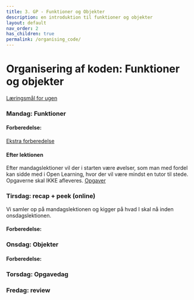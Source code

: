 ```yaml
---
title: 3. GP - Funktioner og Objekter
description: en introduktion til funktioner og objekter
layout: default
nav_order: 2
has_children: true
permalink: /organising_code/
---
```



# Organisering af koden: Funktioner og objekter
[Læringsmål for ugen](./learningobjectives.md)

### Mandag: Funktioner

#### Forberedelse:


[Ekstra forberedelse](./resources.md)

#### Efter lektionen
Efter mandagslektioner vil der i starten være øvelser, som man med fordel kan sidde med i Open Learning, hvor der vil være mindst en tutor til stede. Opgaverne skal IKKE afleveres.
[Opgaver](https://github.com/Dat1Cphbusiness/Mandagsopgaver/blob/main/3.md)


### Tirsdag: recap + peek (online)
Vi samler op på mandagslektionen og kigger på hvad I skal nå inden onsdagslektionen.


#### Forberedelse:


### Onsdag: Objekter

#### Forberedelse:


### Torsdag: Opgavedag

### Fredag: review





